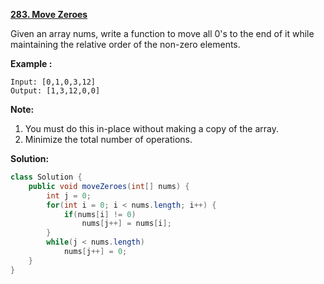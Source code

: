 **[283. Move Zeroes](https://leetcode.com/problems/move-zeroes/)**

Given an array nums, write a function to move all 0's to the end of it while maintaining the relative order of the non-zero elements.

**Example :**
```
Input: [0,1,0,3,12]
Output: [1,3,12,0,0]
```

**Note:**
1. You must do this in-place without making a copy of the array.
2. Minimize the total number of operations.

**Solution:**

```java
class Solution {
    public void moveZeroes(int[] nums) {
        int j = 0;
        for(int i = 0; i < nums.length; i++) {
            if(nums[i] != 0)
                nums[j++] = nums[i];
        }
        while(j < nums.length)
            nums[j++] = 0;
    }
}
```